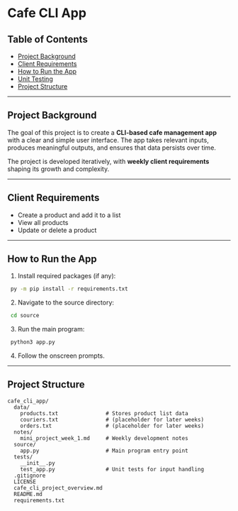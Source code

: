 # Cafe CLI App

## Table of Contents  

- [Project Background](#-project-background)  
- [Client Requirements](#-client-requirements)  
- [How to Run the App](#️-how-to-run-the-app)  
- [Unit Testing](#-unit-testing)  
- [Project Structure](#-project-structure)  

---

## Project Background  

The goal of this project is to create a **CLI-based cafe management app** with a clear and simple user interface. The app takes relevant inputs, produces meaningful outputs, and ensures that data persists over time.  

The project is developed iteratively, with **weekly client requirements** shaping its growth and complexity.  

---

## Client Requirements 

- Create a product and add it to a list  
- View all products  
- Update or delete a product  

---

## How to Run the App  

1. Install required packages (if any):
  ``` bash
   py -m pip install -r requirements.txt
  ```
2. Navigate to the source directory:
  ``` bash
   cd source
  ```
3. Run the main program:
  ``` bash
   python3 app.py
  ```
4. Follow the onscreen prompts.
---

## Project Structure  

```plaintext
cafe_cli_app/
  data/
    products.txt               # Stores product list data
    couriers.txt               # (placeholder for later weeks)
    orders.txt                 # (placeholder for later weeks)
  notes/
    mini_project_week_1.md     # Weekly development notes
  source/
    app.py                     # Main program entry point
  tests/
    __init__.py
    test_app.py                # Unit tests for input handling
  .gitignore
  LICENSE
  cafe_cli_project_overview.md
  README.md
  requirements.txt
```